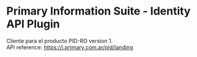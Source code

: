 # Primary Information Suite - Identity API Plugin
Cliente para el producto PID-RO version 1. <br/>
APi reference: https://i.primary.com.ar/pid/landing
